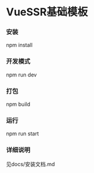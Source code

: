 # VueSSR基础模板

### 安装
npm install

### 开发模式
npm run dev

### 打包
npm build

### 运行
npm run start

### 详细说明
见docs/安装文档.md
